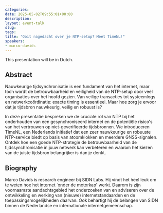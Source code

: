 ```yaml
---
categories:
date: 2025-05-02T09:55:01+00:00
description:
layout: event-talk
slug:
tags:
title: "Ooit nagedacht over je NTP-setup? Meet TimeNL!"
speakers:
- marco-davids
---
```


This presentation will be in Dutch.

## Abstract

Nauwkeurige tijdsynchronisatie is een fundament van het internet, maar toch wordt de betrouwbaarheid en veiligheid van de NTP-setup door veel organisaties over het hoofd gezien. Van veilige transacties tot systeemlogs en netwerkcoördinatie: exacte timing is essentieel. Maar hoe zorg je ervoor dat je tijdsbron nauwkeurig, veilig en robuust is?

In deze presentatie bespreken we de cruciale rol van NTP bij het onderhouden van een gesynchroniseerd internet en de potentiële risico's van het vertrouwen op niet-geverifieerde tijdsbronnen. We introduceren TimeNL, een Nederlands initiatief dat een zeer nauwkeurige en robuuste NTP-service biedt op basis van atoomklokken en meerdere GNSS-signalen. Ontdek hoe een goede NTP-strategie de betrouwbaarheid van de tijdssynchronisatie in jouw netwerk kan verbeteren en waarom het kiezen van de juiste tijdsbron belangrijker is dan je denkt.

## Biography

Marco Davids is research engineer bij SIDN Labs. Hij vindt het heel leuk om te weten hoe het internet 'onder de motorkap' werkt. Daarom is zijn voornaamste aandachtsgebied het onderzoeken van en adviseren over de ontwikkeling en werking van (nieuwe) internetstandaarden en de toepassingsmogelijkheden daarvan. Ook behartigt hij de belangen van SIDN binnen de Nederlandse en internationale internetgemeenschap.
